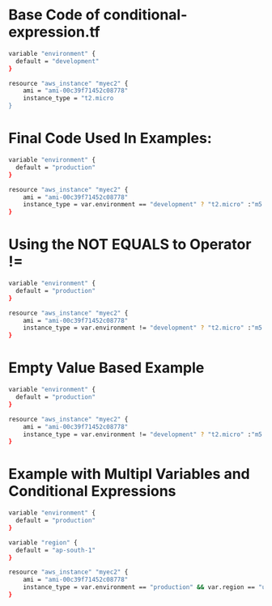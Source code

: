 # Base Code of conditional-expression.tf

```bash
variable "environment" {
  default = "development"
}

resource "aws_instance" "myec2" {
    ami = "ami-00c39f71452c08778"
    instance_type = "t2.micro
}
```

# Final Code Used In Examples:

```bash
variable "environment" {
  default = "production"
}

resource "aws_instance" "myec2" {
    ami = "ami-00c39f71452c08778"
    instance_type = var.environment == "development" ? "t2.micro" :"m5.large" 
}
```

# Using the NOT EQUALS to Operator !=

```bash
variable "environment" {
  default = "production"
}

resource "aws_instance" "myec2" {
    ami = "ami-00c39f71452c08778"
    instance_type = var.environment != "development" ? "t2.micro" :"m5.large" 
}
```

# Empty Value Based Example

```bash
variable "environment" {
  default = "production"
}

resource "aws_instance" "myec2" {
    ami = "ami-00c39f71452c08778"
    instance_type = var.environment != "development" ? "t2.micro" :"m5.large" 
}
```

# Example with Multipl Variables and Conditional Expressions

```bash
variable "environment" {
  default = "production"
}

variable "region" {
  default = "ap-south-1"
}

resource "aws_instance" "myec2" {
    ami = "ami-00c39f71452c08778"
    instance_type = var.environment == "production" && var.region == "us-east-1" ? "m5.large" : "t2.micro"
}
```